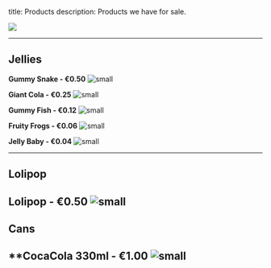 title: Products
description: Products we have for sale.

![](https://fontmeme.com/permalink/211008/f09b2ca814ef60f36293fb801009c0c2.png)

---
## Jellies

**Gummy Snake - €0.50**
![small](https://ptpimg.me/q1vqkl.jpg)

**Giant Cola - €0.25**
![small](https://www.sweetco.ie/image/cache/catalog/sweetco/product/haribo/haribo-cola-bottles-116-1000x1000.jpg)

**Gummy Fish - €0.12**
![small](https://www.sweetco.ie/image/cache/catalog/sweetco/product/haribo/haribo-freaky-fish-112-1000x1000.jpg)

**Fruity Frogs  - €0.06**
![small](https://www.sweetco.ie/image/cache/catalog/sweetco/product/haribo/haribo-fruity-frogs-960g-sweet-tub-736-1000x1000.jpg)

**Jelly Baby - €0.04**
![small](https://www.planetcandy.ie/image/cache/data/Jellies/Haribo%20Jelly%20Babies-500x500.png)

---
## Lolipop

**Lolipop - €0.50**
![small](https://www.planetcandy.ie/image/cache/catalog/Lollipops/caffreys-natural-pop-200-pieces-800x800.jpg)
---
## Cans

**CocaCola 330ml - €1.00
![small](https://media.istockphoto.com/photos/classic-cocacola-can-picture-id465133878?k=20&m=465133878&s=612x612&w=0&h=vgcvEz4ts5WZQOhKMaKon8mIQVbr20-JhP7DKgo_wD0=)
---
